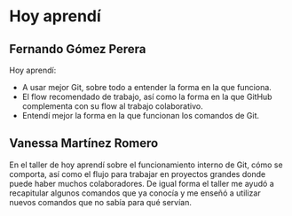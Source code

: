 # Hoy aprendí

## Fernando Gómez Perera
Hoy aprendí:
* A usar mejor Git, sobre todo a entender la forma en la que funciona.
* El flow recomendado de trabajo, así como la forma en la que GitHub complementa con su flow al trabajo colaborativo.
* Entendí mejor la forma en la que funcionan los comandos de Git.

## Vanessa Martínez Romero
En el taller de hoy aprendí sobre el funcionamiento interno de Git, cómo se comporta, así como el flujo para trabajar en proyectos grandes donde puede haber muchos colaboradores. De igual forma el taller me ayudó a recapitular algunos comandos que ya conocía y me enseñó a utilizar nuevos comandos que no sabía para qué servían.


